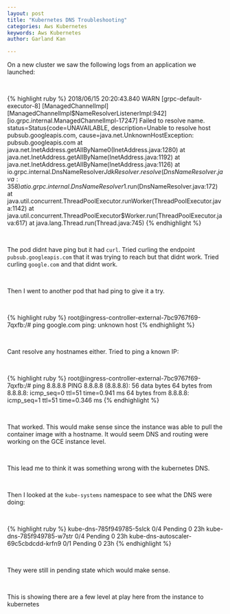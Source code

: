 ```yaml
---
layout: post
title: "Kubernetes DNS Troubleshooting"
categories: Aws Kubernetes
keywords: Aws Kubernetes
author: Garland Kan

---
```


On a new cluster we saw the following logs from an application we launched:

&nbsp;

{% highlight ruby %}
2018/06/15 20:20:43.840 WARN  [grpc-default-executor-8] [ManagedChannelImpl] [ManagedChannelImpl$NameResolverListenerImpl:942] [io.grpc.internal.ManagedChannelImpl-17247] Failed to resolve name. status=Status{code=UNAVAILABLE, description=Unable to resolve host pubsub.googleapis.com, cause=java.net.UnknownHostException: pubsub.googleapis.com
	at java.net.InetAddress.getAllByName0(InetAddress.java:1280)
	at java.net.InetAddress.getAllByName(InetAddress.java:1192)
	at java.net.InetAddress.getAllByName(InetAddress.java:1126)
	at io.grpc.internal.DnsNameResolver$JdkResolver.resolve(DnsNameResolver.java:358)
	at io.grpc.internal.DnsNameResolver$1.run(DnsNameResolver.java:172)
	at java.util.concurrent.ThreadPoolExecutor.runWorker(ThreadPoolExecutor.java:1142)
	at java.util.concurrent.ThreadPoolExecutor$Worker.run(ThreadPoolExecutor.java:617)
	at java.lang.Thread.run(Thread.java:745)
{% endhighlight %}

&nbsp;

The pod didnt have ping but it had `curl`. Tried curling the endpoint `pubsub.googleapis.com` that it was trying to reach but that didnt work. Tried curling `google.com` and that didnt work.

&nbsp;

Then I went to another pod that had ping to give it a try.

&nbsp;

{% highlight ruby %}
root@ingress-controller-external-7bc9767f69-7qxfb:/# ping google.com
ping: unknown host
{% endhighlight %}

&nbsp;

Cant resolve any hostnames either. Tried to ping a known IP:

&nbsp;

{% highlight ruby %}
root@ingress-controller-external-7bc9767f69-7qxfb:/# ping 8.8.8.8
PING 8.8.8.8 (8.8.8.8): 56 data bytes
64 bytes from 8.8.8.8: icmp_seq=0 ttl=51 time=0.941 ms
64 bytes from 8.8.8.8: icmp_seq=1 ttl=51 time=0.346 ms
{% endhighlight %}

&nbsp;

That worked. This would make sense since the instance was able to pull the container image with a hostname. It would seem DNS and routing were working on the GCE instance level.

&nbsp;

This lead me to think it was something wrong with the kubernetes DNS.

&nbsp;

Then I looked at the `kube-systems` namespace to see what the DNS were doing:

&nbsp;

{% highlight ruby %}
kube-dns-785f949785-5slck                                        0/4       Pending            0          23h       <none>       <none>
kube-dns-785f949785-w7str                                        0/4       Pending            0          23h       <none>       <none>
kube-dns-autoscaler-69c5cbdcdd-krfn9                             0/1       Pending            0          23h       <none>       <none>
{% endhighlight %}

&nbsp;

They were still in pending state which would make sense.

&nbsp;

This is showing there are a few level at play here from the instance to kubernetes